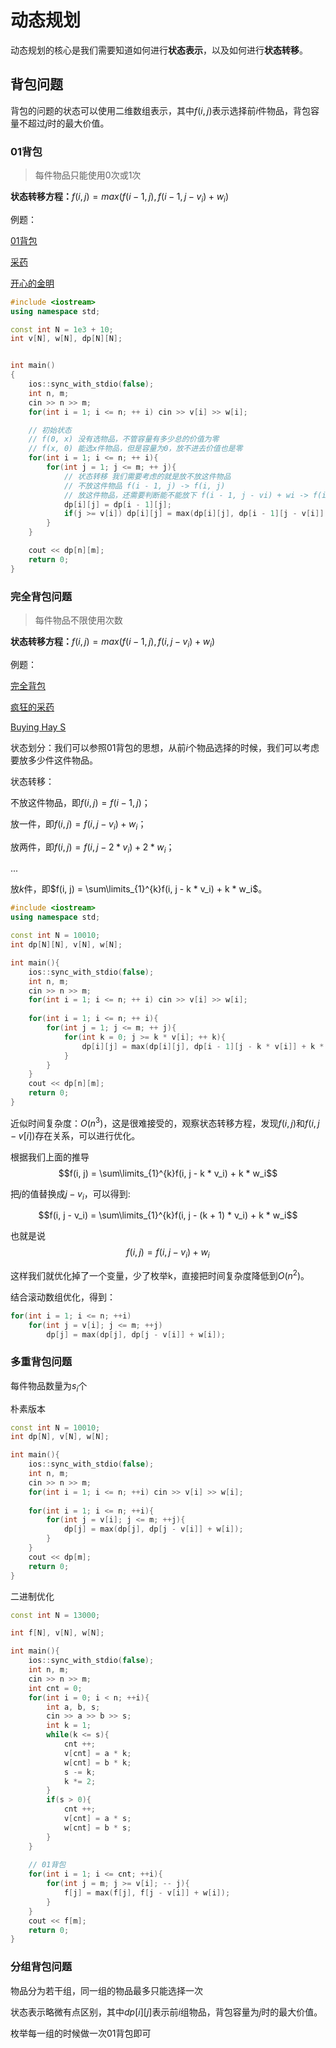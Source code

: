 # 动态规划

动态规划的核心是我们需要知道如何进行**状态表示**，以及如何进行**状态转移**。

## 背包问题
背包的问题的状态可以使用二维数组表示，其中$f(i, j)$表示选择前$i$件物品，背包容量不超过$j$时的最大价值。

### 01背包
> 每件物品只能使用0次或1次

**状态转移方程：**$f(i, j) = max(f(i - 1, j), f(i - 1, j - v_i) + w_i)$

例题：

[01背包](https://www.acwing.com/problem/content/2)

[采药](https://www.luogu.com.cn/problem/P1048)

[开心的金明](https://www.luogu.com.cn/problem/P1060)


```cpp
#include <iostream>
using namespace std;

const int N = 1e3 + 10;
int v[N], w[N], dp[N][N];


int main()
{
    ios::sync_with_stdio(false);
    int n, m;
    cin >> n >> m;
    for(int i = 1; i <= n; ++ i) cin >> v[i] >> w[i];

    // 初始状态 
    // f(0, x) 没有选物品，不管容量有多少总的价值为零
    // f(x, 0) 能选x件物品，但是容量为0，放不进去价值也是零
    for(int i = 1; i <= n; ++ i){
        for(int j = 1; j <= m; ++ j){
            // 状态转移 我们需要考虑的就是放不放这件物品
            // 不放这件物品 f(i - 1, j) -> f(i, j)
            // 放这件物品，还需要判断能不能放下 f(i - 1, j - vi) + wi -> f(i, j)
            dp[i][j] = dp[i - 1][j];
            if(j >= v[i]) dp[i][j] = max(dp[i][j], dp[i - 1][j - v[i]] + w[i]);
        }
    }

    cout << dp[n][m];
    return 0;
}
```

### 完全背包问题
> 每件物品不限使用次数

**状态转移方程：**$f(i, j) = max(f(i - 1, j), f(i, j - v_i) + w_i)$

例题：

[完全背包](https://www.acwing.com/problem/content/3)

[疯狂的采药](https://www.luogu.com.cn/problem/P1616)

[Buying Hay S](https://www.luogu.com.cn/problem/P2918)

状态划分：我们可以参照01背包的思想，从前$i$个物品选择的时候，我们可以考虑要放多少件这件物品。

状态转移：

不放这件物品，即$f(i, j) = f(i - 1, j)$；

放一件，即$f(i, j) = f(i, j - v_i) + w_i$；

放两件，即$f(i, j) = f(i, j - 2 * v_i) + 2 * w_i$；

...

放$k$件，即$f(i, j) = \sum\limits_{1}^{k}f(i, j - k * v_i) + k * w_i$。

```cpp
#include <iostream>
using namespace std;

const int N = 10010;
int dp[N][N], v[N], w[N];

int main(){
    ios::sync_with_stdio(false);
    int n, m;
    cin >> n >> m;
    for(int i = 1; i <= n; ++ i) cin >> v[i] >> w[i];
    
    for(int i = 1; i <= n; ++ i){
        for(int j = 1; j <= m; ++ j){
            for(int k = 0; j >= k * v[i]; ++ k){
                dp[i][j] = max(dp[i][j], dp[i - 1][j - k * v[i]] + k * w[i]);
            }
        }
    }
    cout << dp[n][m];
    return 0;
}
```

近似时间复杂度：$O(n^3)$，这是很难接受的，观察状态转移方程，发现$f(i, j)$和$f(i, j - v[i])$存在关系，可以进行优化。

根据我们上面的推导
$$f(i, j) = \sum\limits_{1}^{k}f(i, j - k * v_i) + k * w_i$$

把$j$的值替换成$j - v_i$，可以得到:

$$f(i, j - v_i) = \sum\limits_{1}^{k}f(i, j - (k + 1) * v_i) + k * w_i$$

也就是说
$$f(i, j) = f(i, j - v_i) + w_i$$

这样我们就优化掉了一个变量，少了枚举k，直接把时间复杂度降低到$O(n^2)$。


结合滚动数组优化，得到：
```cpp
for(int i = 1; i <= n; ++i)
	for(int j = v[i]; j <= m; ++j)
		dp[j] = max(dp[j], dp[j - v[i]] + w[i]);
```

### 多重背包问题
每件物品数量为$s_i$个


朴素版本
```cpp
const int N = 10010;
int dp[N], v[N], w[N];

int main(){
	ios::sync_with_stdio(false);
	int n, m;
	cin >> n >> m;
	for(int i = 1; i <= n; ++i) cin >> v[i] >> w[i];
	
	for(int i = 1; i <= n; ++i){
		for(int j = v[i]; j <= m; ++j){
			dp[j] = max(dp[j], dp[j - v[i]] + w[i]);
		}
	}
	cout << dp[m];
	return 0;
}
```

二进制优化
```cpp
const int N = 13000;

int f[N], v[N], w[N];

int main(){
	ios::sync_with_stdio(false);
	int n, m;
	cin >> n >> m;
	int cnt = 0;
	for(int i = 0; i < n; ++i){
		int a, b, s;
		cin >> a >> b >> s;
		int k = 1;
		while(k <= s){
			cnt ++;
			v[cnt] = a * k;
			w[cnt] = b * k;
			s -= k;
			k *= 2;
		}
		if(s > 0){
			cnt ++;
			v[cnt] = a * s;
			w[cnt] = b * s;
		}
	}
	
	// 01背包
	for(int i = 1; i <= cnt; ++i){
		for(int j = m; j >= v[i]; -- j){
			f[j] = max(f[j], f[j - v[i]] + w[i]);
		}
	}
	cout << f[m];
	return 0;
}
```

### 分组背包问题
物品分为若干组，同一组的物品最多只能选择一次

状态表示略微有点区别，其中$dp[i][j]$表示前$i$组物品，背包容量为$j$时的最大价值。

枚举每一组的时候做一次01背包即可

